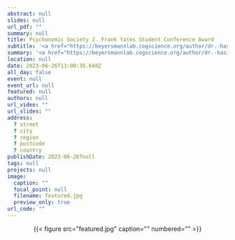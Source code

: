 ```yaml
---
abstract: null
slides: null
url_pdf: ""
summary: null
title: Psychonomic Society J. Frank Yates Student Conference Award
subtitle: '<a href="https://beyersmannlab.cogscience.org/author/dr.-hasibe-kahraman/" target="_blank">Dr. Hasibe Kahraman</a> received this <a href="https://www.psychonomic.org/page/yatestravelaward" target="_blank">competitive award</a> for her project *The two languages of the bilingual mind: An EEG study into cross-language morphological transfer*. Congratulations Hasibe! (June 2023).'
summary: '<a href="https://beyersmannlab.cogscience.org/author/dr.-hasibe-kahraman/" target="_blank">Dr. Hasibe Kahraman</a> received this <a href="https://www.psychonomic.org/page/yatestravelaward" target="_blank">competitive award</a> for her project *The two languages of the bilingual mind: An EEG study into cross-language morphological transfer*. Congratulations Hasibe! (June 2023).'
location: null
date: 2023-06-26T13:00:35.648Z
all_day: false
event: null
event_url: null
featured: null
authors: null
url_video: ""
url_slides: ""
address:
  ? street
  ? city
  ? region
  ? postcode
  ? country
publishDate: 2023-06-26Tnull
tags: null
projects: null
image:
  caption: ""
  focal_point: null
  filename: featured.jpg
  preview_only: true
url_code: ""
---
```


<center>{{< figure src="featured.jpg" caption="" numbered="" >}}</center>
